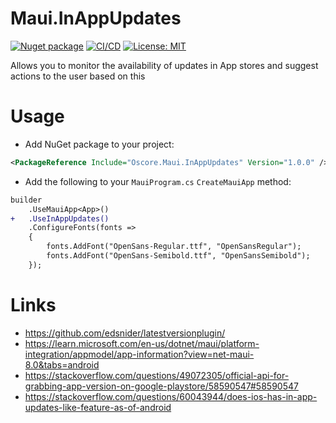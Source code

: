 # Maui.InAppUpdates

[![Nuget package](https://img.shields.io/nuget/vpre/Oscore.Maui.InAppUpdates)](https://www.nuget.org/packages/Oscore.Maui.InAppUpdates/)
[![CI/CD](https://github.com/oscoreio/Maui.InAppUpdates/actions/workflows/dotnet.yml/badge.svg?branch=main)](https://github.com/oscoreio/Maui.InAppUpdates/actions/workflows/dotnet.yml)
[![License: MIT](https://img.shields.io/github/license/oscoreio/Maui.InAppUpdates)](https://github.com/oscoreio/Maui.InAppUpdates/blob/main/LICENSE)

Allows you to monitor the availability of updates in App stores and suggest actions to the user based on this

# Usage
- Add NuGet package to your project:
```xml
<PackageReference Include="Oscore.Maui.InAppUpdates" Version="1.0.0" />
```
- Add the following to your `MauiProgram.cs` `CreateMauiApp` method:
```diff
builder
    .UseMauiApp<App>()
+   .UseInAppUpdates()
    .ConfigureFonts(fonts =>
    {
        fonts.AddFont("OpenSans-Regular.ttf", "OpenSansRegular");
        fonts.AddFont("OpenSans-Semibold.ttf", "OpenSansSemibold");
    });
```

# Links
- https://github.com/edsnider/latestversionplugin/
- https://learn.microsoft.com/en-us/dotnet/maui/platform-integration/appmodel/app-information?view=net-maui-8.0&tabs=android
- https://stackoverflow.com/questions/49072305/official-api-for-grabbing-app-version-on-google-playstore/58590547#58590547
- https://stackoverflow.com/questions/60043944/does-ios-has-in-app-updates-like-feature-as-of-android
